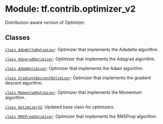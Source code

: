 <div itemscope itemtype="http://developers.google.com/ReferenceObject">
<meta itemprop="name" content="tf.contrib.optimizer_v2" />
<meta itemprop="path" content="Stable" />
</div>

# Module: tf.contrib.optimizer_v2

Distribution-aware version of Optimizer.

<!-- Placeholder for "Used in" -->


## Classes

[`class AdadeltaOptimizer`](../../tf/contrib/optimizer_v2/AdadeltaOptimizer.md): Optimizer that implements the Adadelta algorithm.

[`class AdagradOptimizer`](../../tf/contrib/optimizer_v2/AdagradOptimizer.md): Optimizer that implements the Adagrad algorithm.

[`class AdamOptimizer`](../../tf/contrib/optimizer_v2/AdamOptimizer.md): Optimizer that implements the Adam algorithm.

[`class GradientDescentOptimizer`](../../tf/contrib/optimizer_v2/GradientDescentOptimizer.md): Optimizer that implements the gradient descent algorithm.

[`class MomentumOptimizer`](../../tf/contrib/optimizer_v2/MomentumOptimizer.md): Optimizer that implements the Momentum algorithm.

[`class OptimizerV2`](../../tf/contrib/optimizer_v2/OptimizerV2.md): Updated base class for optimizers.

[`class RMSPropOptimizer`](../../tf/contrib/optimizer_v2/RMSPropOptimizer.md): Optimizer that implements the RMSProp algorithm.

